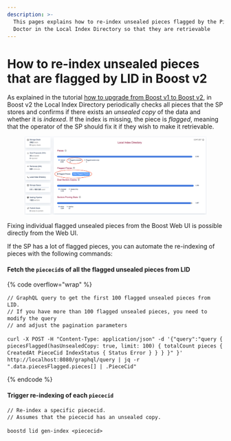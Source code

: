 ```yaml
---
description: >-
  This pages explains how to re-index unsealed pieces flagged by the Piece
  Doctor in the Local Index Directory so that they are retrievable
---
```


# How to re-index unsealed pieces that are flagged by LID in Boost v2

As explained in the tutorial [how to upgrade from Boost v1 to Boost v2](how-to-migrate-boost-v1-to-boost-v2.md), in Boost v2 the Local Index Directory periodically checks all pieces that the SP stores and confirms if there exists an _unsealed copy_ of the data and whether it is _indexed_. If the index is missing, the piece is _flagged_, meaning that the operator of the SP should fix it if they wish to make it retrievable.

<figure><img src="../.gitbook/assets/flagged-pieces.png" alt=""><figcaption></figcaption></figure>

Fixing individual flagged unsealed pieces from the Boost Web UI is possible directly from the Web UI.

If the SP has a lot of flagged pieces, you can automate the re-indexing of pieces with the following commands:

#### Fetch the `piececid`s of all the flagged unsealed pieces from LID

{% code overflow="wrap" %}
```
// GraphQL query to get the first 100 flagged unsealed pieces from LID.
// If you have more than 100 flagged unsealed pieces, you need to modify the query
// and adjust the pagination parameters

curl -X POST -H "Content-Type: application/json" -d '{"query":"query { piecesFlagged(hasUnsealedCopy: true, limit: 100) { totalCount pieces { CreatedAt PieceCid IndexStatus { Status Error } } } }" }' http://localhost:8080/graphql/query | jq -r ".data.piecesFlagged.pieces[] | .PieceCid"
```
{% endcode %}

#### Trigger re-indexing of each `piececid`

```
// Re-index a specific piececid.
// Assumes that the piececid has an unsealed copy.

boostd lid gen-index <piececid>
```
